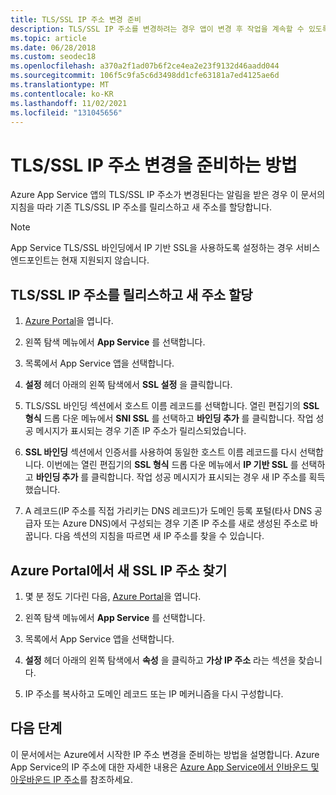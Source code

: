 ```yaml
---
title: TLS/SSL IP 주소 변경 준비
description: TLS/SSL IP 주소를 변경하려는 경우 앱이 변경 후 작업을 계속할 수 있도록 수행할 작업에 대해 알아봅니다.
ms.topic: article
ms.date: 06/28/2018
ms.custom: seodec18
ms.openlocfilehash: a370a2f1ad07b6f2ce4ea2e23f9132d46aadd044
ms.sourcegitcommit: 106f5c9fa5c6d3498dd1cfe63181a7ed4125ae6d
ms.translationtype: MT
ms.contentlocale: ko-KR
ms.lasthandoff: 11/02/2021
ms.locfileid: "131045656"
---
```

# <a name="how-to-prepare-for-a-tlsssl-ip-address-change"></a>TLS/SSL IP 주소 변경을 준비하는 방법

Azure App Service 앱의 TLS/SSL IP 주소가 변경된다는 알림을 받은 경우 이 문서의 지침을 따라 기존 TLS/SSL IP 주소를 릴리스하고 새 주소를 할당합니다.

> [!NOTE] 
> App Service TLS/SSL 바인딩에서 IP 기반 SSL을 사용하도록 설정하는 경우 서비스 엔드포인트는 현재 지원되지 않습니다. 


## <a name="release-tlsssl-ip-addresses-and-assign-new-ones"></a>TLS/SSL IP 주소를 릴리스하고 새 주소 할당

1.  [Azure Portal](https://portal.azure.com)을 엽니다.

2.  왼쪽 탐색 메뉴에서 **App Service** 를 선택합니다.

3.  목록에서 App Service 앱을 선택합니다.

4.  **설정** 헤더 아래의 왼쪽 탐색에서 **SSL 설정** 을 클릭합니다.

1. TLS/SSL 바인딩 섹션에서 호스트 이름 레코드를 선택합니다. 열린 편집기의 **SSL 형식** 드롭 다운 메뉴에서 **SNI SSL** 를 선택하고 **바인딩 추가** 를 클릭합니다. 작업 성공 메시지가 표시되는 경우 기존 IP 주소가 릴리스되었습니다.

6.  **SSL 바인딩** 섹션에서 인증서를 사용하여 동일한 호스트 이름 레코드를 다시 선택합니다. 이번에는 열린 편집기의 **SSL 형식** 드롭 다운 메뉴에서 **IP 기반 SSL** 를 선택하고 **바인딩 추가** 를 클릭합니다. 작업 성공 메시지가 표시되는 경우 새 IP 주소를 획득했습니다.

7.  A 레코드(IP 주소를 직접 가리키는 DNS 레코드)가 도메인 등록 포털(타사 DNS 공급자 또는 Azure DNS)에서 구성되는 경우 기존 IP 주소를 새로 생성된 주소로 바꿉니다. 다음 섹션의 지침을 따르면 새 IP 주소를 찾을 수 있습니다.

## <a name="find-the-new-ssl-ip-address-in-the-azure-portal"></a>Azure Portal에서 새 SSL IP 주소 찾기

1.  몇 분 정도 기다린 다음, [Azure Portal](https://portal.azure.com)을 엽니다.

2.  왼쪽 탐색 메뉴에서 **App Service** 를 선택합니다.

3.  목록에서 App Service 앱을 선택합니다.

4.  **설정** 헤더 아래의 왼쪽 탐색에서 **속성** 을 클릭하고 **가상 IP 주소** 라는 섹션을 찾습니다.

5. IP 주소를 복사하고 도메인 레코드 또는 IP 메커니즘을 다시 구성합니다.

## <a name="next-steps"></a>다음 단계

이 문서에서는 Azure에서 시작한 IP 주소 변경을 준비하는 방법을 설명합니다. Azure App Service의 IP 주소에 대한 자세한 내용은 [Azure App Service에서 인바운드 및 아웃바운드 IP 주소](overview-inbound-outbound-ips.md)를 참조하세요.
